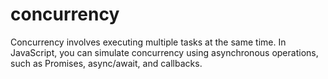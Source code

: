 # concurrency
Concurrency involves executing multiple tasks at the same time. In JavaScript, you can simulate concurrency using asynchronous operations, such as Promises, async/await, and callbacks.
